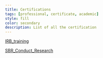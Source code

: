 ```yaml
---
title: Certifications
tags: [professional, certificate, academic]
style: fill
color: secondary
description: List of all the certification
---
```


[IRB_training](/assets/pngs/certification/Core_IRB_Training.pdf)

[SBR_Conduct_Research](/assets/pngs/certification/SBR_Conduct_Research.pdf)

